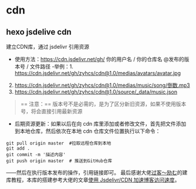 # cdn
## hexo jsdelive cdn
建立CDN库，通过 jsdelivr 引用资源
- 使用方法：https://cdn.jsdelivr.net/gh/ 你的用户名 / 你的仓库名 @发布的版本号 / 文件路径
-举例：1. https://cdn.jsdelivr.net/gh/zyhcs/cdn@1.0/medias/avatars/avatar.jpg
2. https://cdn.jsdelivr.net/gh/zyhcs/cdn@1.0/medias/music/song/倒数.mp3
3. https://cdn.jsdelivr.net/gh/zyhcs/cdn@1.0/source/_data/music.json

> == 注意：== 版本号不是必需的，是为了区分新旧资源，如果不使用版本号，将会直接引用最新资源

- 后期资源更新：如果以后在向 cdn 库里添加或者修改文件，首先把文件添加到本地仓库，然后依次在本地 cdn 仓库文件位置执行以下命令：
```git
git pull origin master  #拉取远程仓库到本地
git add .
git commit -m '描述内容'
git push origin master  # 推送到GitHub仓库
```
——然后在执行版本发布的操作，引用链接即可。
最后感谢大佬[过客～励む](https://yafine-blog.cn/)的建库教程，本库的搭建参考大佬的文章[使用 Jsdelivr/CDN 加速博客访问速度](https://yafine-blog.cn/posts/ee35.html)。
